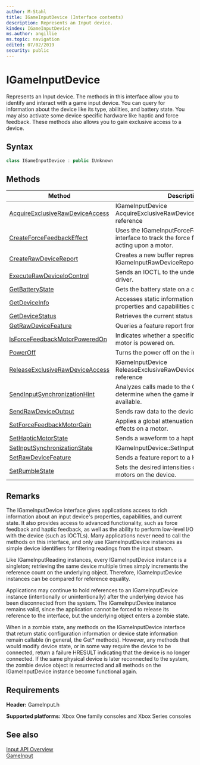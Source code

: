 ```yaml
---
author: M-Stahl
title: IGameInputDevice (Interface contents)
description: Represents an Input device.
kindex: IGameInputDevice
ms.author: angillie
ms.topic: navigation
edited: 07/02/2019
security: public
---
```


# IGameInputDevice  

Represents an Input device. The methods in this interface allow you to identify and interact with a game input device. You can query for information about the device like its type, abilities, and battery state. You may also activate some device specific hardware like haptic and force feedback. These methods also allows you to gain exclusive access to a device.

## Syntax  
  
```cpp  
class IGameInputDevice : public IUnknown  
```  
  
  
## Methods  
  
| Method | Description |  
| --- | --- |  
| [AcquireExclusiveRawDeviceAccess](methods/igameinputdevice_acquireexclusiverawdeviceaccess.md) | IGameInputDevice AcquireExclusiveRawDeviceAccess API reference |  
| [CreateForceFeedbackEffect](methods/igameinputdevice_createforcefeedbackeffect.md) | Uses the IGameInputForceFeedbackEffect interface to track the force feedback effect acting upon a motor. |  
| [CreateRawDeviceReport](methods/igameinputdevice_createrawdevicereport.md) | Creates a new buffer represented by an IGameInputRawDeviceReport instance. |  
| [ExecuteRawDeviceIoControl](methods/igameinputdevice_executerawdeviceiocontrol.md) | Sends an IOCTL to the underlying device or its driver. |  
| [GetBatteryState](methods/igameinputdevice_getbatterystate.md) | Gets the battery state on a device. |  
| [GetDeviceInfo](methods/igameinputdevice_getdeviceinfo.md) | Accesses static information about the full properties and capabilities of an input device. |  
| [GetDeviceStatus](methods/igameinputdevice_getdevicestatus.md) | Retrieves the current status of an input device. |  
| [GetRawDeviceFeature](methods/igameinputdevice_getrawdevicefeature.md) | Queries a feature report from a HID device. |  
| [IsForceFeedbackMotorPoweredOn](methods/igameinputdevice_isforcefeedbackmotorpoweredon.md) | Indicates whether a specific force feedback motor is powered on. |  
| [PowerOff](methods/igameinputdevice_poweroff.md) | Turns the power off on the input device. |  
| [ReleaseExclusiveRawDeviceAccess](methods/igameinputdevice_releaseexclusiverawdeviceaccess.md) | IGameInputDevice ReleaseExclusiveRawDeviceAccess API reference |  
| [SendInputSynchronizationHint](methods/igameinputdevice_sendinputsynchronizationhint.md) | Analyzes calls made to the GameInput API to determine when the game input device is available. |  
| [SendRawDeviceOutput](methods/igameinputdevice_sendrawdeviceoutput.md) | Sends raw data to the device. |  
| [SetForceFeedbackMotorGain](methods/igameinputdevice_setforcefeedbackmotorgain.md) | Applies a global attenuation factor to all loaded effects on a motor. |  
| [SetHapticMotorState](methods/igameinputdevice_sethapticmotorstate.md) | Sends a waveform to a haptic motor on a device. |  
| [SetInputSynchronizationState](methods/igameinputdevice_setinputsynchronizationstate.md) | IGameInputDevice::SetInputSynchronizationState |  
| [SetRawDeviceFeature](methods/igameinputdevice_setrawdevicefeature.md) | Sends a feature report to a HID device. |  
| [SetRumbleState](methods/igameinputdevice_setrumblestate.md) | Sets the desired intensities of the four rumble motors on the device. |  
  

## Remarks

The IGameInputDevice interface gives applications access to rich information about an input device's properties, capabilities, and current state. It also provides access to advanced functionality, such as force feedback and haptic feedback, as well as the ability to perform low-level I/O with the device (such as IOCTLs). Many applications never need to call the methods on this interface, and only use IGameInputDevice instances as simple device identifiers for filtering readings from the input stream.  

Like IGameInputReading instances, every IGameInputDevice instance is a singleton; retrieving the same device multiple times simply increments the reference count on the underlying object. Therefore, IGameInputDevice instances can be compared for reference equality.  

Applications may continue to hold references to an IGameInputDevice instance (intentionally or unintentionally) after the underlying device has been disconnected from the system. The IGameInputDevice instance remains valid, since the application cannot be forced to release its reference to the interface, but the underlying object enters a zombie state.  

When in a zombie state, any methods on the IGameInputDevice interface that return static configuration information or device state information remain callable (in general, the Get* methods). However, any methods that would modify device state, or in some way require the device to be connected, return a failure HRESULT indicating that the device is no longer connected. If the same physical device is later reconnected to the system, the zombie device object is resurrected and all methods on the IGameInputDevice instance become functional again.  
  
## Requirements  
  
**Header:** GameInput.h
  
**Supported platforms:** Xbox One family consoles and Xbox Series consoles  
  
## See also  

[Input API Overview](../../../../../input/overviews/input-overview.md)  
[GameInput](../../gameinput_members.md)